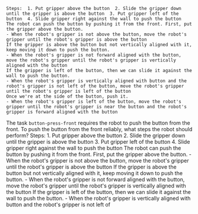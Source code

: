 
    Steps:  1. Put gripper above the button  2. Slide the gripper down until the gripper is above the button  3. Put gripper left of the button  4. Slide gripper right against the wall to push the button
    The robot can push the button by pushing it from the front. First, put the gripper above the button.
    - When the robot's gripper is not above the button, move the robot's gripper until the robot's gripper is above the button
    If the gripper is above the button but not vertically aligned with it, keep moving it down to push the button.
    - When the robot's gripper is not forward aligned with the button, move the robot's gripper until the robot's gripper is vertically aligned with the button
    If the gripper is left of the button, then we can slide it against the wall to push the button.
    - When the robot's gripper is vertically aligned with button and the robot's gripper is not left of the button, move the robot's gripper until the robot's gripper is left of the button
    Once we're at the side of the button, push it.
    - When the robot's gripper is left of the button, move the robot's gripper until the robot's gripper is near the button and the robot's gripper is forward aligned with the button

The task `button-press-front` requires the robot to push the button from the front.
To push the button from the front reliably, what steps the robot should perform?
    Steps:  1. Put gripper above the button  2. Slide the gripper down until the gripper is above the button  3. Put gripper left of the button  4. Slide gripper right against the wall to push the button
    The robot can push the button by pushing it from the front. First, put the gripper above the button.
    - When the robot's gripper is not above the button, move the robot's gripper until the robot's gripper is above the button
    If the gripper is above the button but not vertically aligned with it, keep moving it down to push the button.
    - When the robot's gripper is not forward aligned with the button, move the robot's gripper until the robot's gripper is vertically aligned with the button
    If the gripper is left of the button, then we can slide it against the wall to push the button.
    - When the robot's gripper is vertically aligned with button and the robot's gripper is not left of